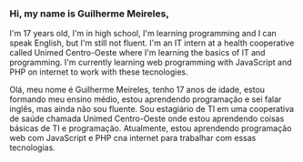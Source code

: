 ### Hi, my name is Guilherme Meireles, 
I'm 17 years old, I'm in high school, I'm learning programming and I can speak English, but I'm still not fluent.
I'm an IT intern at a health cooperative called Unimed Centro-Oeste where I'm learning the basics of IT and programming.
I'm currently learning web programming with JavaScript and PHP on internet to work with these tecnologies.

Olá, meu nome é Guilherme Meireles,
tenho 17 anos de idade, estou formando meu ensino médio, estou aprendendo programação e sei falar inglês, mas ainda não sou fluente.
Sou estagiário de TI em uma cooperativa de saúde chamada Unimed Centro-Oeste onde estou aprendendo coisas básicas de TI e programação.
Atualmente, estou aprendendo programação web com JavaScript e PHP cna internet para trabalhar com essas tecnologias.


<!--
**GMeireles/GMeireles** is a ✨ _special_ ✨ repository because its `README.md` (this file) appears on your GitHub profile.

Here are some ideas to get you started:

- 🔭 I’m currently working on ...
- 🌱 I’m currently learning ...
- 👯 I’m looking to collaborate on ...
- 🤔 I’m looking for help with ...
- 💬 Ask me about ...
- 📫 How to reach me: ...
- 😄 Pronouns: ...
- ⚡ Fun fact: ...
-->
